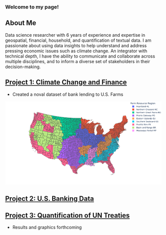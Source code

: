 ### Welcome to my page! 

## About Me

Data science researcher with 6 years of experience and expertise in geospatial, financial, household, and quantification of textual data. I am passionate about using data insights to help understand and address pressing economic issues such as climate change. An integrator with technical depth, I have the ability to communicate and collaborate across multiple disciplines, and to inform a diverse set of stakeholders in their decision-making. 


## [Project 1: Climate Change and Finance](https://github.com/tengtedliu/us_banking_data)
* Created a noval dataset of bank lending to U.S. Farms

![](/docs/ers.png)


## [Project 2: U.S. Banking Data](https://github.com/tengtedliu/us_banking_data)


## [Project 3: Quantification of UN Treaties](https://github.com/tengtedliu/us_banking_data)
* Results and graphics forthcoming
